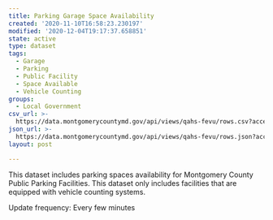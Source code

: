 ```yaml
---
title: Parking Garage Space Availability
created: '2020-11-10T16:58:23.230197'
modified: '2020-12-04T19:17:37.658851'
state: active
type: dataset
tags:
  - Garage
  - Parking
  - Public Facility
  - Space Available
  - Vehicle Counting
groups:
  - Local Government
csv_url: >-
  https://data.montgomerycountymd.gov/api/views/qahs-fevu/rows.csv?accessType=DOWNLOAD
json_url: >-
  https://data.montgomerycountymd.gov/api/views/qahs-fevu/rows.json?accessType=DOWNLOAD
layout: post

---
```

This dataset includes parking spaces availability for Montgomery County Public Parking Facilities. This dataset only includes facilities that are equipped with vehicle counting systems.

Update frequency:  Every few minutes

